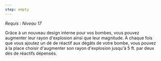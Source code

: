 ```yaml
---
step: empty
---
```

*Requis : Niveau 17*

Grâce à un nouveau design interne pour vos bombes, vous pouvez augmenter leur rayon d'explosion ainsi que leur magnitude. À chaque fois que vous ajoutez un dé de réactif aux dégâts de votre bombe, vous pouvez à la place choisir d'augmenter son rayon d'explosion jusqu'à 5 ft. par deux dés de réactifs dépensés.